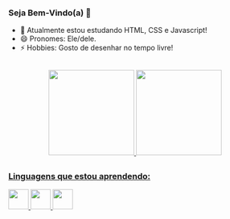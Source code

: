 ### Seja Bem-Vindo(a) 👋

- 🌱 Atualmente estou estudando HTML, CSS e Javascript!
- 😄 Pronomes: Ele/dele.
- ⚡ Hobbies: Gosto de desenhar no tempo livre!

##

<div align="center">
  <a href="https://github.com/gabrielsilvagaldino">
  <img height="170em" src="https://github-readme-stats.vercel.app/api?username=gabrielsilvagaldino&show_icons=true&theme=dark&include_all_commits=true&count_private=true"/>
  <img height="170em" src="https://github-readme-stats.vercel.app/api/top-langs/?username=gabrielsilvagaldino&layout=compact&langs_count=7&theme=dark"/>
</div>

##

### Linguagens que estou aprendendo:</h1>
<div display: inline-block>
  <img width= 40px src="https://cdn.jsdelivr.net/gh/devicons/devicon/icons/html5/html5-original.svg" />
  <img width= 40px src="https://cdn.jsdelivr.net/gh/devicons/devicon/icons/css3/css3-original.svg" />
  <img width= 40px src="https://cdn.jsdelivr.net/gh/devicons/devicon/icons/javascript/javascript-original.svg" />
</div>

